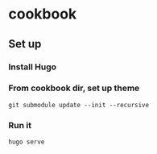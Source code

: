 # cookbook
## Set up
### Install Hugo
### From cookbook dir, set up theme
    git submodule update --init --recursive
### Run it
    hugo serve
